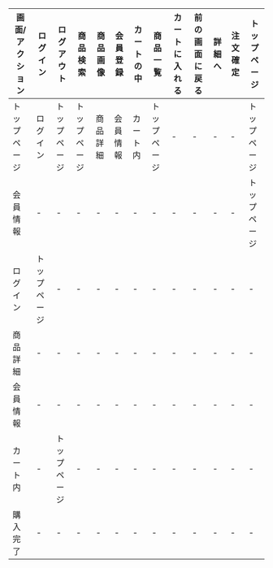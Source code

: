 |画面/アクション|ログイン|ログアウト|商品検索|商品画像|会員登録|カートの中|商品一覧|カートに入れる|前の画面に戻る|詳細へ|注文確定|トップページ|
|-------------|---------------|-------------|------------|-----------|------------|--------------|------------|---------------|-------------|----------|------------|--------------|
|トップページ     |ログイン      |トップページ         |トップページ    |商品詳細|会員情報|カート内|トップページ    |-     |-     | -   |-      |トップページ|
|会員情報       |-          |-       |-        |-       |-       |-      |-              |-      |-      |-      |-       |トップページ|
|ログイン       |トップページ|-          |-          |-       |-       |-      |-              |-      |-      |-      |-      |-      |-     |トップページ|
|商品詳細       |-          |-           |-          |-       |-       |-      |-              |-      |-      |-      |-     |-     |-      |トップページ|
|会員情報       |-          |-          |-       |-       |-       |-      |-             |-       |-      |-      |-     |-      |-       |トップページ|
|カート内       |-           |トップページ   |-         |-        |-        |-      |-            |-       |-      |-      |-     |-    |-       |トップページ|
|購入完了       |-           |-           |-           |-        |-        |-       |-           |-       |-      |-      |-     |-    |トップページ|
